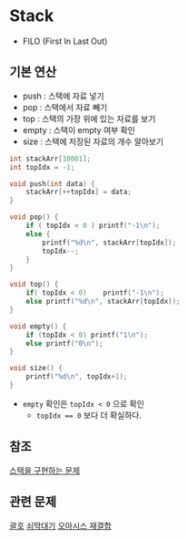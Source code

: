# Stack
- FILO (First In Last Out)

## 기본 연산
- push : 스택에 자료 넣기
- pop  : 스택에서 자료 빼기
- top  : 스택의 가장 위에 있는 자료를 보기
- empty : 스택이 empty 여부 확인
- size : 스택에 저장된 자료의 개수 알아보기


```C
int stackArr[10001];
int topIdx = -1;

void push(int data) {
    stackArr[++topIdx] = data;
}

void pop() {
    if ( topIdx < 0 ) printf("-1\n");
    else {
        printf("%d\n", stackArr[topIdx]);
        topIdx--;
    }
}

void top() {
    if( topIdx < 0)    printf("-1\n");
    else printf("%d\n", stackArr[topIdx]);
}

void empty() {
    if (topIdx < 0) printf("1\n");
    else printf("0\n");
}

void size() {
    printf("%d\n", topIdx+1);
}
```

- `empty` 확인은 `topIdx < 0` 으로 확인
  - `topIdx == 0` 보다 더 확실하다.


## 참조
[스택을 구현하는 문제](https://www.acmicpc.net/problem/10828)

## 관련 문제
[괄호](https://www.acmicpc.net/problem/9012)
[쇠막대기](https://www.acmicpc.net/problem/10799)
[오아시스 재결합](https://www.acmicpc.net/problem/3015)
